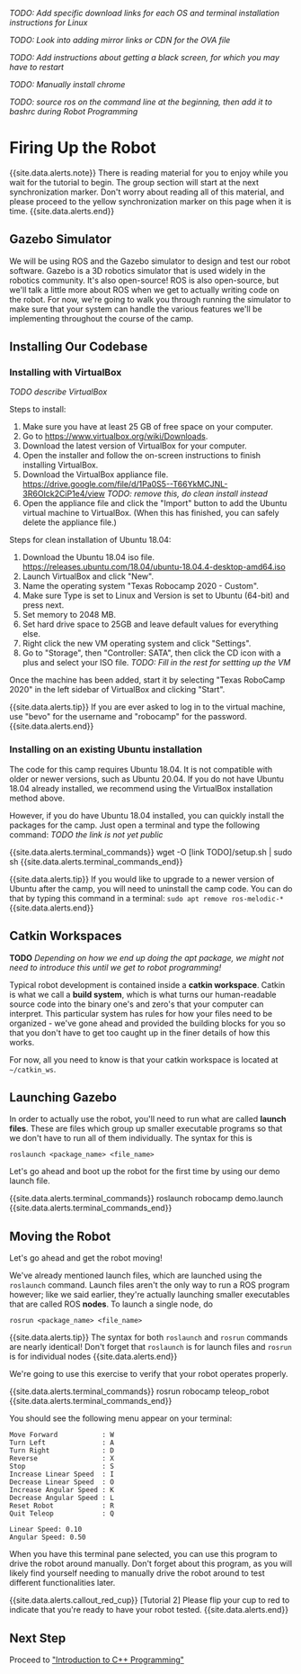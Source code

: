*TODO: Add specific download links for each OS and terminal installation instructions for Linux*

*TODO: Look into adding mirror links or CDN for the OVA file*

*TODO: Add instructions about getting a black screen, for which you may have to restart*

*TODO: Manually install chrome*

*TODO: source ros on the command line at the beginning, then add it to bashrc during Robot Programming*

# Firing Up the Robot
{{site.data.alerts.note}}
There is reading material for you to enjoy while you wait for the tutorial to begin. The group section will start at the next synchronization marker. Don't worry about reading all of this material, and please proceed to the yellow synchronization marker on this page when it is time.
{{site.data.alerts.end}}

## Gazebo Simulator

We will be using ROS and the Gazebo simulator to design and test our robot software. Gazebo is a 3D robotics simulator that is used widely in the robotics community. It's also open-source! ROS is also open-source, but we'll talk a little more about ROS when we get to actually writing code on the robot. For now, we're going to walk you through running the simulator to make sure that your system can handle the various features we'll be implementing throughout the course of the camp.

## Installing Our Codebase

### Installing with VirtualBox

*TODO describe VirtualBox*

Steps to install:

1. Make sure you have at least 25 GB of free space on your computer.
2. Go to https://www.virtualbox.org/wiki/Downloads.
3. Download the latest version of VirtualBox for your computer.
4. Open the installer and follow the on-screen instructions to finish installing VirtualBox.
5. Download the VirtualBox appliance file. https://drive.google.com/file/d/1Pa0S5--T66YkMCJNL-3R6OIck2CiP1e4/view
    *TODO: remove this, do clean install instead*
6. Open the appliance file and click the "Import" button to add the Ubuntu virtual machine to VirtualBox. (When this has finished, you can safely delete the appliance file.)

Steps for clean installation of Ubuntu 18.04:

1. Download the Ubuntu 18.04 iso file. https://releases.ubuntu.com/18.04/ubuntu-18.04.4-desktop-amd64.iso
2. Launch VirtualBox and click "New".
3. Name the operating system "Texas Robocamp 2020 - Custom".
4. Make sure Type is set to Linux and Version is set to Ubuntu (64-bit) and press next.
5. Set memory to 2048 MB.
6. Set hard drive space to 25GB and leave default values for everything else.
7. Right click the new VM operating system and click "Settings".
8. Go to "Storage", then "Controller: SATA", then click the CD icon with a plus and select your ISO file.
    *TODO: Fill in the rest for settting up the VM*



Once the machine has been added, start it by selecting "Texas RoboCamp 2020" in the left sidebar of VirtualBox and clicking "Start".

{{site.data.alerts.tip}}
If you are ever asked to log in to the virtual machine, use "bevo" for the username and "robocamp" for the password.
{{site.data.alerts.end}}

### Installing on an existing Ubuntu installation

The code for this camp requires Ubuntu 18.04. It is not compatible with older or newer versions, such as Ubuntu 20.04. If you do not have Ubuntu 18.04 already installed, we recommend using the VirtualBox installation method above.

However, if you do have Ubuntu 18.04 installed, you can quickly install the packages for the camp. Just open a terminal and type the following command: *TODO the link is not yet public*

{{site.data.alerts.terminal_commands}}
wget -O [link TODO]/setup.sh | sudo sh
{{site.data.alerts.terminal_commands_end}}

{{site.data.alerts.tip}}
If you would like to upgrade to a newer version of Ubuntu after the camp, you will need to uninstall the camp code. You can do that by typing this command in a terminal: `sudo apt remove ros-melodic-*`
{{site.data.alerts.end}}

## Catkin Workspaces

**TODO** *Depending on how we end up doing the apt package, we might not need to introduce this until we get to robot programming!*

Typical robot development is contained inside a **catkin workspace**. Catkin is what we call a **build system**, which is what turns our human-readable source code into the binary one's and zero's that your computer can interpret. This particular system has rules for how your files need to be organized - we've gone ahead and provided the building blocks for you so that you don't have to get too caught up in the finer details of how this works.

For now, all you need to know is that your catkin workspace is located at `~/catkin_ws`. 

## Launching Gazebo

In order to actually use the robot, you'll need to run what are called **launch files**. These are files which group up smaller executable programs so that we don't have to run all of them individually. The syntax for this is

```
roslaunch <package_name> <file_name>
```

Let's go ahead and boot up the robot for the first time by using our demo launch file. 

{{site.data.alerts.terminal_commands}}
roslaunch robocamp demo.launch
{{site.data.alerts.terminal_commands_end}}


## Moving the Robot

Let's go ahead and get the robot moving!

We've already mentioned launch files, which are launched using the `roslaunch` command. Launch files aren't the only way to run a ROS program however; like we said earlier, they're actually launching smaller executables that are called ROS **nodes**. To launch a single node, do

```
rosrun <package_name> <file_name>
```

{{site.data.alerts.tip}}
The syntax for both `roslaunch` and `rosrun` commands are nearly identical! Don't forget that `roslaunch` is for launch files and `rosrun` is for individual nodes
{{site.data.alerts.end}}

We're going to use this exercise to verify that your robot operates properly.  

{{site.data.alerts.terminal_commands}}
rosrun robocamp teleop_robot
{{site.data.alerts.terminal_commands_end}}

You should see the following menu appear on your terminal:

```
Move Forward           : W
Turn Left              : A
Turn Right             : D
Reverse                : X
Stop                   : S
Increase Linear Speed  : I
Decrease Linear Speed  : O
Increase Angular Speed : K
Decrease Angular Speed : L
Reset Robot            : R
Quit Teleop            : Q

Linear Speed: 0.10
Angular Speed: 0.50
```

When you have this terminal pane selected, you can use this program to drive the robot around manually. Don't forget about this program, as you will likely find yourself needing to manually drive the robot around to test different functionalities later.

{{site.data.alerts.callout_red_cup}}
[Tutorial 2] Please flip your cup to red to indicate that you're ready to have your robot tested.
{{site.data.alerts.end}}

## Next Step

Proceed to ["Introduction to C++ Programming"](programming_introduction.html)
